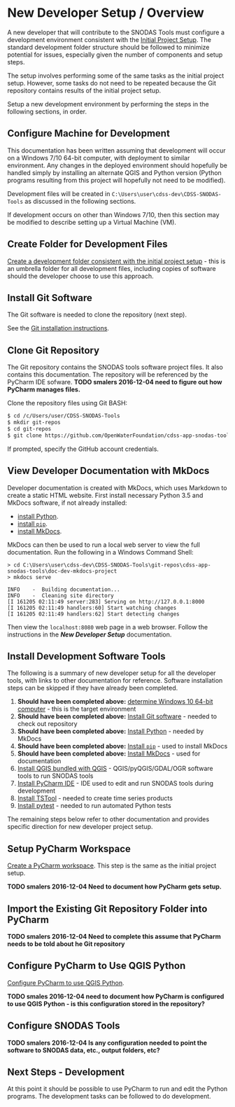 # New Developer Setup / Overview

A new developer that will contribute to the SNODAS Tools must configure a development environment
consistent with the [Initial Project Setup](../project-init/overview/).
The standard development folder structure should be followed to minimize potential for issues,
especially given the number of components and setup steps.

The setup involves performing some of the same tasks as the initial project setup.
However, some tasks do not need to be repeated because the Git repository contains results of the initial project setup.

Setup a new development environment by performing the steps in the following sections, in order.

## Configure Machine for Development

This documentation has been written assuming that development will occur on a Windows 7/10 64-bit computer,
with deployment to similar environment.
Any changes in the deployed environment should hopefully be handled simply by installing an alternate
QGIS and Python version (Python programs resulting from this project will hopefully not need to be modified).

Development files will be created in `C:\Users\user\cdss-dev\CDSS-SNODAS-Tools` as discussed in the following sections.

If development occurs on other than Windows 7/10, then this section may be modified to describe setting up a Virtual Machine (VM).

## Create Folder for Development Files

[Create a development folder consistent with the initial project setup](../project-init/dev-folder/) - this is an umbrella folder for all development files,
including copies of software should the developer choose to use this approach.

## Install Git Software

The Git software is needed to clone the repository (next step).

See the [Git installation instructions](../dev-env/git/).

## Clone Git Repository

The Git repository contains the SNODAS tools software project files.
It also contains this documentation.
The repository will be referenced by the PyCharm IDE sofware.
**TODO smalers 2016-12-04 need to figure out how PyCharm manages files.**

Clone the repository files using Git BASH:

```bash
$ cd /c/Users/user/CDSS-SNODAS-Tools
$ mkdir git-repos
$ cd git-repos
$ git clone https://github.com/OpenWaterFoundation/cdss-app-snodas-tools.git
```

If prompted, specify the GitHub account credentials.

## View Developer Documentation with MkDocs

Developer documentation is created with MkDocs, which uses Markdown to create a static HTML website.
First install necessary Python 3.5 and MkDocs software, if not already installed:

* [install Python](../dev-env/python/).
* [install `pip`](../dev-env/pip/).
* [install MkDocs](../dev-env/mkdocs/).

MkDocs can then be used to run a local web server to view the full documentation.
Run the following in a Windows Command Shell:

```com
> cd C:\Users\user\cdss-dev\CDSS-SNODAS-Tools\git-repos\cdss-app-snodas-tools\doc-dev-mkdocs-project
> mkdocs serve

INFO    -  Building documentation...
INFO    -  Cleaning site directory
[I 161205 02:11:49 server:283] Serving on http://127.0.0.1:8000
[I 161205 02:11:49 handlers:60] Start watching changes
[I 161205 02:11:49 handlers:62] Start detecting changes
```

Then view the `localhost:8080` web page in a web browser.
Follow the instructions in the ***New Developer Setup*** documentation.

## Install Development Software Tools

The following is a summary of new developer setup for all the developer tools,
with links to other documentation for reference.
Software installation steps can be skipped if they have already been completed.

1. **Should have been completed above:** [determine Windows 10 64-bit computer](../dev-env/machine/) - this is the target environment
2. **Should have been completed above:** [Install Git software](../dev-env/git/) - needed to check out repository
2. **Should have been completed above:** [Install Python](../dev-env/python/) - needed by MkDocs
2. **Should have been completed above:** [Install `pip`](../dev-env/pip/) - used to install MkDocs
2. **Should have been completed above:** [Install MkDocs](../dev-env/mkdocs/) - used for documentation
4. [Install QGIS bundled with QGIS](../dev-env/qgis/) - QGIS/pyQGIS/GDAL/OGR software tools to run SNODAS tools
4. [Install PyCharm IDE](../dev-env/pycharm/) - IDE used to edit and run SNODAS tools during development
3. [Install TSTool](../dev-env/tstool/) - needed to create time series products
3. [Install pytest](../dev-env/pytest/) - needed to run automated Python tests

The remaining steps below refer to other documentation and provides specific direction for new developer project setup.

## Setup PyCharm Workspace

[Create a PyCharm workspace](../project-init/pycharm-workspace/).
This step is the same as the initial project setup.

**TODO smalers 2016-12-04 Need to document how PyCharm gets setup.**

## Import the Existing Git Repository Folder into PyCharm

**TODO smalers 2016-12-04 Need to complete this assume that PyCharm needs to be told about he Git repository**

## Configure PyCharm to Use QGIS Python

[Configure PyCharm to use QGIS Python](../project-init/pycharm-config-python/).

**TODO smales 2016-12-04 need to document how PyCharm is configured to use QGIS Python - is this configuration stored in the repository?**

## Configure SNODAS Tools

**TODO smalers 2016-12-04 Is any configuration needed to point the software to SNODAS data, etc., output folders, etc?**

## Next Steps - Development

At this point it should be possible to use PyCharm to run and edit the Python programs.
The development tasks can be followed to do development.
